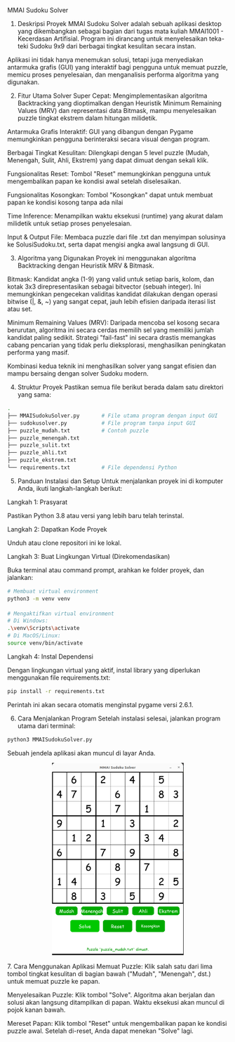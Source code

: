 MMAI Sudoku Solver
1. Deskripsi Proyek
MMAI Sudoku Solver adalah sebuah aplikasi desktop yang dikembangkan sebagai bagian dari tugas mata kuliah MMAI1001 - Kecerdasan Artifisial. Program ini dirancang untuk menyelesaikan teka-teki Sudoku 9x9 dari berbagai tingkat kesulitan secara instan.

Aplikasi ini tidak hanya menemukan solusi, tetapi juga menyediakan antarmuka grafis (GUI) yang interaktif bagi pengguna untuk memuat puzzle, memicu proses penyelesaian, dan menganalisis performa algoritma yang digunakan.

2. Fitur Utama
Solver Super Cepat: Mengimplementasikan algoritma Backtracking yang dioptimalkan dengan Heuristik Minimum Remaining Values (MRV) dan representasi data Bitmask, mampu menyelesaikan puzzle tingkat ekstrem dalam hitungan milidetik.

Antarmuka Grafis Interaktif: GUI yang dibangun dengan Pygame memungkinkan pengguna berinteraksi secara visual dengan program.

Berbagai Tingkat Kesulitan: Dilengkapi dengan 5 level puzzle (Mudah, Menengah, Sulit, Ahli, Ekstrem) yang dapat dimuat dengan sekali klik.

Fungsionalitas Reset: Tombol "Reset" memungkinkan pengguna untuk mengembalikan papan ke kondisi awal setelah diselesaikan.

Fungsionalitas Kosongkan: Tombol "Kosongkan" dapat untuk membuat papan ke kondisi kosong tanpa ada nilai 

Time Inference: Menampilkan waktu eksekusi (runtime) yang akurat dalam milidetik untuk setiap proses penyelesaian.

Input & Output File: Membaca puzzle dari file .txt dan menyimpan solusinya ke SolusiSudoku.txt, serta dapat mengisi angka awal langsung di GUI.

3. Algoritma yang Digunakan
Proyek ini menggunakan algoritma Backtracking dengan Heuristik MRV & Bitmask.

Bitmask: Kandidat angka (1-9) yang valid untuk setiap baris, kolom, dan kotak 3x3 direpresentasikan sebagai bitvector (sebuah integer). Ini memungkinkan pengecekan validitas kandidat dilakukan dengan operasi bitwise (|, &, ~) yang sangat cepat, jauh lebih efisien daripada iterasi list atau set.

Minimum Remaining Values (MRV): Daripada mencoba sel kosong secara berurutan, algoritma ini secara cerdas memilih sel yang memiliki jumlah kandidat paling sedikit. Strategi "fail-fast" ini secara drastis memangkas cabang pencarian yang tidak perlu dieksplorasi, menghasilkan peningkatan performa yang masif.

Kombinasi kedua teknik ini menghasilkan solver yang sangat efisien dan mampu bersaing dengan solver Sudoku modern.

4. Struktur Proyek
Pastikan semua file berikut berada dalam satu direktori yang sama:
```bash
.
├── MMAISudokuSolver.py       # File utama program dengan input GUI
├── sudokusolver.py           # File program tanpa input GUI   
├── puzzle_mudah.txt          # Contoh puzzle
├── puzzle_menengah.txt
├── puzzle_sulit.txt
├── puzzle_ahli.txt
├── puzzle_ekstrem.txt
└── requirements.txt          # File dependensi Python
```
5. Panduan Instalasi dan Setup
Untuk menjalankan proyek ini di komputer Anda, ikuti langkah-langkah berikut:

Langkah 1: Prasyarat

Pastikan Python 3.8 atau versi yang lebih baru telah terinstal.

Langkah 2: Dapatkan Kode Proyek

Unduh atau clone repositori ini ke lokal.

Langkah 3: Buat Lingkungan Virtual (Direkomendasikan)

Buka terminal atau command prompt, arahkan ke folder proyek, dan jalankan:
```bash
# Membuat virtual environment
python3 -m venv venv

# Mengaktifkan virtual environment
# Di Windows:
.\venv\Scripts\activate
# Di MacOS/Linux:
source venv/bin/activate
```
Langkah 4: Instal Dependensi

Dengan lingkungan virtual yang aktif, instal library yang diperlukan menggunakan file requirements.txt:
```bash
pip install -r requirements.txt
```
Perintah ini akan secara otomatis menginstal pygame versi 2.6.1.

6. Cara Menjalankan Program
Setelah instalasi selesai, jalankan program utama dari terminal:
```bash
python3 MMAISudokuSolver.py
```
Sebuah jendela aplikasi akan muncul di layar Anda.
<p align="center">
  <img src="/assets/sudoku_board.png" alt="Ilustrasi Papan Sudoku" width="300" />
</p>
7. Cara Menggunakan Aplikasi
Memuat Puzzle: Klik salah satu dari lima tombol tingkat kesulitan di bagian bawah ("Mudah", "Menengah", dst.) untuk memuat puzzle ke papan.

Menyelesaikan Puzzle: Klik tombol "Solve". Algoritma akan berjalan dan solusi akan langsung ditampilkan di papan. Waktu eksekusi akan muncul di pojok kanan bawah.

Mereset Papan: Klik tombol "Reset" untuk mengembalikan papan ke kondisi puzzle awal. Setelah di-reset, Anda dapat menekan "Solve" lagi.